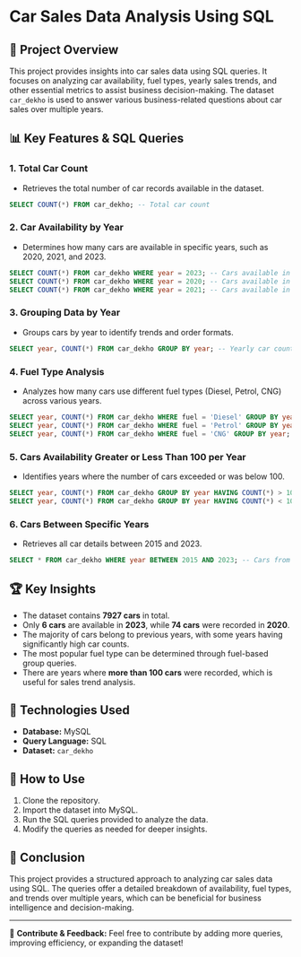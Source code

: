# Car Sales Data Analysis Using SQL

## 📌 Project Overview
This project provides insights into car sales data using SQL queries. It focuses on analyzing car availability, fuel types, yearly sales trends, and other essential metrics to assist business decision-making. The dataset `car_dekho` is used to answer various business-related questions about car sales over multiple years.

## 📊 Key Features & SQL Queries

### 1. **Total Car Count**
- Retrieves the total number of car records available in the dataset.
```sql
SELECT COUNT(*) FROM car_dekho; -- Total car count
```

### 2. **Car Availability by Year**
- Determines how many cars are available in specific years, such as 2020, 2021, and 2023.
```sql
SELECT COUNT(*) FROM car_dekho WHERE year = 2023; -- Cars available in 2023
SELECT COUNT(*) FROM car_dekho WHERE year = 2020; -- Cars available in 2020
SELECT COUNT(*) FROM car_dekho WHERE year = 2021; -- Cars available in 2021
```

### 3. **Grouping Data by Year**
- Groups cars by year to identify trends and order formats.
```sql
SELECT year, COUNT(*) FROM car_dekho GROUP BY year; -- Yearly car count
```

### 4. **Fuel Type Analysis**
- Analyzes how many cars use different fuel types (Diesel, Petrol, CNG) across various years.
```sql
SELECT year, COUNT(*) FROM car_dekho WHERE fuel = 'Diesel' GROUP BY year; -- Diesel cars by year
SELECT year, COUNT(*) FROM car_dekho WHERE fuel = 'Petrol' GROUP BY year; -- Petrol cars by year
SELECT year, COUNT(*) FROM car_dekho WHERE fuel = 'CNG' GROUP BY year; -- CNG cars by year
```

### 5. **Cars Availability Greater or Less Than 100 per Year**
- Identifies years where the number of cars exceeded or was below 100.
```sql
SELECT year, COUNT(*) FROM car_dekho GROUP BY year HAVING COUNT(*) > 100; -- Years with more than 100 cars
SELECT year, COUNT(*) FROM car_dekho GROUP BY year HAVING COUNT(*) < 100; -- Years with fewer than 100 cars
```

### 6. **Cars Between Specific Years**
- Retrieves all car details between 2015 and 2023.
```sql
SELECT * FROM car_dekho WHERE year BETWEEN 2015 AND 2023; -- Cars from 2015 to 2023
```

## 🏆 Key Insights
- The dataset contains **7927 cars** in total.
- Only **6 cars** are available in **2023**, while **74 cars** were recorded in **2020**.
- The majority of cars belong to previous years, with some years having significantly high car counts.
- The most popular fuel type can be determined through fuel-based group queries.
- There are years where **more than 100 cars** were recorded, which is useful for sales trend analysis.

## 🔧 Technologies Used
- **Database:** MySQL
- **Query Language:** SQL
- **Dataset:** `car_dekho`

## 🚀 How to Use
1. Clone the repository.
2. Import the dataset into MySQL.
3. Run the SQL queries provided to analyze the data.
4. Modify the queries as needed for deeper insights.

## 📢 Conclusion
This project provides a structured approach to analyzing car sales data using SQL. The queries offer a detailed breakdown of availability, fuel types, and trends over multiple years, which can be beneficial for business intelligence and decision-making.

---
🔗 **Contribute & Feedback:** Feel free to contribute by adding more queries, improving efficiency, or expanding the dataset!


